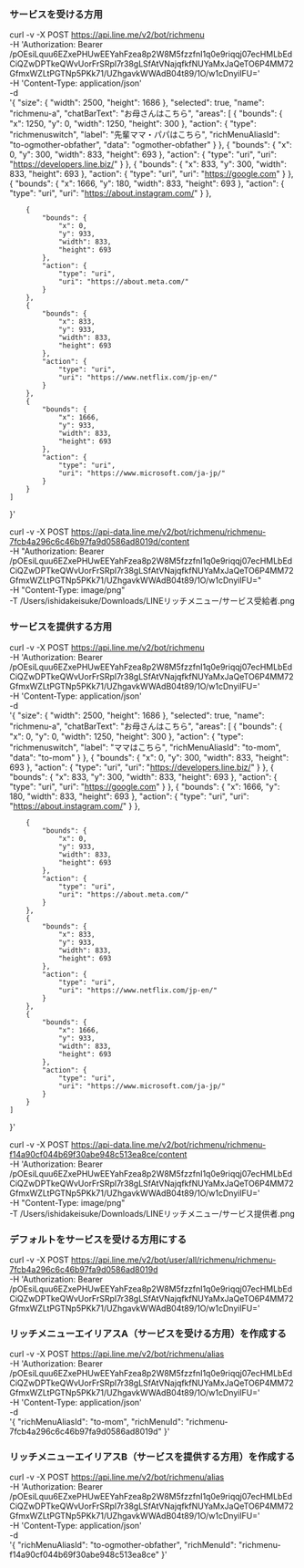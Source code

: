 ### サービスを受ける方用
curl -v -X POST https://api.line.me/v2/bot/richmenu \
-H 'Authorization: Bearer /pOEsiLquu6EZxePHUwEEYahFzea8p2W8M5fzzfnI1q0e9riqqj07ecHMLbEdCiQZwDPTkeQWvUorFrSRpI7r38gLSfAtVNajqfkfNUYaMxJaQeTO6P4MM72GfmxWZLtPGTNp5PKk71/UZhgavkWWAdB04t89/1O/w1cDnyilFU=' \
-H 'Content-Type: application/json' \
-d \
'{
    "size": {
        "width": 2500,
        "height": 1686
    },
    "selected": true,
    "name": "richmenu-a",
    "chatBarText": "お母さんはこちら",
    "areas": [
        {
            "bounds": {
                "x": 1250,
                "y": 0,
                "width": 1250,
                "height": 300
            },
            "action": {
                "type": "richmenuswitch",
                "label": "先輩ママ・パパはこちら",
                "richMenuAliasId": "to-ogmother-obfather",
                "data": "ogmother-obfather"
            }
        },
        {
            "bounds": {
                "x": 0,
                "y": 300,
                "width": 833,
                "height": 693
            },
            "action": {
                "type": "uri",
                "uri": "https://developers.line.biz/"
            }
        },
        {
            "bounds": {
                "x": 833,
                "y": 300,
                "width": 833,
                "height": 693
            },
            "action": {
                "type": "uri",
                "uri": "https://google.com"
            }
        },
        {
            "bounds": {
                "x": 1666,
                "y": 180,
                "width": 833,
                "height": 693
            },
            "action": {
                "type": "uri",
                "uri": "https://about.instagram.com/"
            }
        },


        {
            "bounds": {
                "x": 0,
                "y": 933,
                "width": 833,
                "height": 693
            },
            "action": {
                "type": "uri",
                "uri": "https://about.meta.com/"
            }
        },        
        {
            "bounds": {
                "x": 833,
                "y": 933,
                "width": 833,
                "height": 693
            },
            "action": {
                "type": "uri",
                "uri": "https://www.netflix.com/jp-en/"
            }
        },        
        {
            "bounds": {
                "x": 1666,
                "y": 933,
                "width": 833,
                "height": 693
            },
            "action": {
                "type": "uri",
                "uri": "https://www.microsoft.com/ja-jp/"
            }
        }
    ]
}'


curl -v -X POST https://api-data.line.me/v2/bot/richmenu/richmenu-7fcb4a296c6c46b97fa9d0586ad8019d/content \
-H "Authorization: Bearer /pOEsiLquu6EZxePHUwEEYahFzea8p2W8M5fzzfnI1q0e9riqqj07ecHMLbEdCiQZwDPTkeQWvUorFrSRpI7r38gLSfAtVNajqfkfNUYaMxJaQeTO6P4MM72GfmxWZLtPGTNp5PKk71/UZhgavkWWAdB04t89/1O/w1cDnyilFU=" \
-H "Content-Type: image/png" \
-T /Users/ishidakeisuke/Downloads/LINEリッチメニュー/サービス受給者.png


### サービスを提供する方用
curl -v -X POST https://api.line.me/v2/bot/richmenu \
-H 'Authorization: Bearer /pOEsiLquu6EZxePHUwEEYahFzea8p2W8M5fzzfnI1q0e9riqqj07ecHMLbEdCiQZwDPTkeQWvUorFrSRpI7r38gLSfAtVNajqfkfNUYaMxJaQeTO6P4MM72GfmxWZLtPGTNp5PKk71/UZhgavkWWAdB04t89/1O/w1cDnyilFU=' \
-H 'Content-Type: application/json' \
-d \
'{
    "size": {
        "width": 2500,
        "height": 1686
    },
    "selected": true,
    "name": "richmenu-a",
    "chatBarText": "お母さんはこちら",
    "areas": [
        {
            "bounds": {
                "x": 0,
                "y": 0,
                "width": 1250,
                "height": 300
            },
            "action": {
                "type": "richmenuswitch",
                "label": "ママはこちら",
                "richMenuAliasId": "to-mom",
                "data": "to-mom"
            }
        },
        {
            "bounds": {
                "x": 0,
                "y": 300,
                "width": 833,
                "height": 693
            },
            "action": {
                "type": "uri",
                "uri": "https://developers.line.biz/"
            }
        },
        {
            "bounds": {
                "x": 833,
                "y": 300,
                "width": 833,
                "height": 693
            },
            "action": {
                "type": "uri",
                "uri": "https://google.com"
            }
        },
        {
            "bounds": {
                "x": 1666,
                "y": 180,
                "width": 833,
                "height": 693
            },
            "action": {
                "type": "uri",
                "uri": "https://about.instagram.com/"
            }
        },


        {
            "bounds": {
                "x": 0,
                "y": 933,
                "width": 833,
                "height": 693
            },
            "action": {
                "type": "uri",
                "uri": "https://about.meta.com/"
            }
        },        
        {
            "bounds": {
                "x": 833,
                "y": 933,
                "width": 833,
                "height": 693
            },
            "action": {
                "type": "uri",
                "uri": "https://www.netflix.com/jp-en/"
            }
        },        
        {
            "bounds": {
                "x": 1666,
                "y": 933,
                "width": 833,
                "height": 693
            },
            "action": {
                "type": "uri",
                "uri": "https://www.microsoft.com/ja-jp/"
            }
        }
    ]
}'



curl -v -X POST https://api-data.line.me/v2/bot/richmenu/richmenu-f14a90cf044b69f30abe948c513ea8ce/content \
-H 'Authorization: Bearer /pOEsiLquu6EZxePHUwEEYahFzea8p2W8M5fzzfnI1q0e9riqqj07ecHMLbEdCiQZwDPTkeQWvUorFrSRpI7r38gLSfAtVNajqfkfNUYaMxJaQeTO6P4MM72GfmxWZLtPGTNp5PKk71/UZhgavkWWAdB04t89/1O/w1cDnyilFU=' \
-H "Content-Type: image/png" \
-T /Users/ishidakeisuke/Downloads/LINEリッチメニュー/サービス提供者.png


### デフォルトをサービスを受ける方用にする
curl -v -X POST https://api.line.me/v2/bot/user/all/richmenu/richmenu-7fcb4a296c6c46b97fa9d0586ad8019d \
-H 'Authorization: Bearer /pOEsiLquu6EZxePHUwEEYahFzea8p2W8M5fzzfnI1q0e9riqqj07ecHMLbEdCiQZwDPTkeQWvUorFrSRpI7r38gLSfAtVNajqfkfNUYaMxJaQeTO6P4MM72GfmxWZLtPGTNp5PKk71/UZhgavkWWAdB04t89/1O/w1cDnyilFU='


### リッチメニューエイリアスA（サービスを受ける方用）を作成する
curl -v -X POST https://api.line.me/v2/bot/richmenu/alias \
-H 'Authorization: Bearer /pOEsiLquu6EZxePHUwEEYahFzea8p2W8M5fzzfnI1q0e9riqqj07ecHMLbEdCiQZwDPTkeQWvUorFrSRpI7r38gLSfAtVNajqfkfNUYaMxJaQeTO6P4MM72GfmxWZLtPGTNp5PKk71/UZhgavkWWAdB04t89/1O/w1cDnyilFU=' \
-H 'Content-Type: application/json' \
-d \
'{
    "richMenuAliasId": "to-mom",
    "richMenuId": "richmenu-7fcb4a296c6c46b97fa9d0586ad8019d"
}'


### リッチメニューエイリアスB（サービスを提供する方用）を作成する
curl -v -X POST https://api.line.me/v2/bot/richmenu/alias \
-H 'Authorization: Bearer /pOEsiLquu6EZxePHUwEEYahFzea8p2W8M5fzzfnI1q0e9riqqj07ecHMLbEdCiQZwDPTkeQWvUorFrSRpI7r38gLSfAtVNajqfkfNUYaMxJaQeTO6P4MM72GfmxWZLtPGTNp5PKk71/UZhgavkWWAdB04t89/1O/w1cDnyilFU=' \
-H 'Content-Type: application/json' \
-d \
'{
    "richMenuAliasId": "to-ogmother-obfather",
    "richMenuId": "richmenu-f14a90cf044b69f30abe948c513ea8ce"
}'
